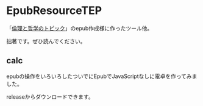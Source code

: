 # EpubResourceTEP
「[倫理と哲学のトピック](www.amazon.co.jp/dp/B077G3J5TJ)」のepub作成様に作ったツール他。

拙著です。ぜひ読んでください。

## calc
epubの操作をいろいろしたついでにEpubでJavaScriptなしに電卓を作ってみました。

releaseからダウンロードできます。
